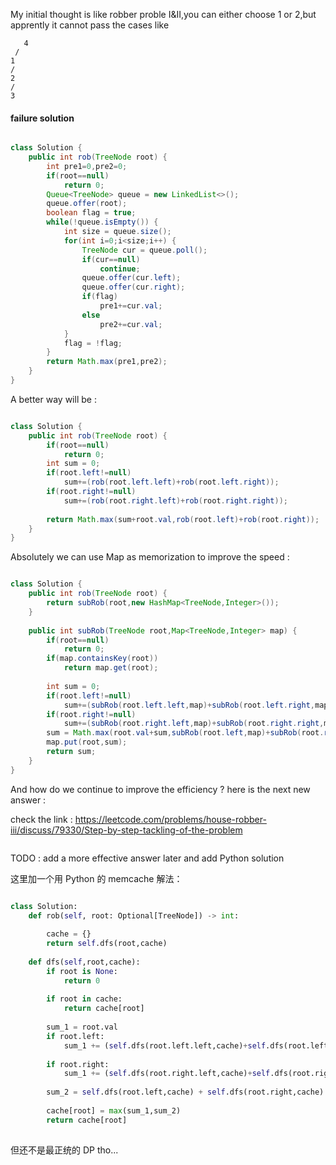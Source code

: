 
My initial thought is like robber proble I&II,you can either choose
1 or 2,but apprently it cannot pass the cases like 

```
   4
 /
1 
/
2
/
3
```

#### failure solution

```Java

class Solution {
    public int rob(TreeNode root) {
        int pre1=0,pre2=0;
        if(root==null)
            return 0;
        Queue<TreeNode> queue = new LinkedList<>();
        queue.offer(root);
        boolean flag = true;
        while(!queue.isEmpty()) {
            int size = queue.size();
            for(int i=0;i<size;i++) {
                TreeNode cur = queue.poll();
                if(cur==null)
                    continue;
                queue.offer(cur.left);
                queue.offer(cur.right);
                if(flag)
                    pre1+=cur.val;
                else
                    pre2+=cur.val;
            }
            flag = !flag;
        }
        return Math.max(pre1,pre2);
    }
}

```

A better way will be :

```Java

class Solution {
    public int rob(TreeNode root) {
        if(root==null)
            return 0;
        int sum = 0;
        if(root.left!=null)
            sum+=(rob(root.left.left)+rob(root.left.right));
        if(root.right!=null)
            sum+=(rob(root.right.left)+rob(root.right.right));
        
        return Math.max(sum+root.val,rob(root.left)+rob(root.right));
    }
}

```

Absolutely we can use Map as memorization to improve the speed :

```Java

class Solution {
    public int rob(TreeNode root) {
        return subRob(root,new HashMap<TreeNode,Integer>());
    }
    
    public int subRob(TreeNode root,Map<TreeNode,Integer> map) {
        if(root==null)
            return 0;
        if(map.containsKey(root))
            return map.get(root);
        
        int sum = 0;
        if(root.left!=null)
            sum+=(subRob(root.left.left,map)+subRob(root.left.right,map));
        if(root.right!=null)
            sum+=(subRob(root.right.left,map)+subRob(root.right.right,map));
        sum = Math.max(root.val+sum,subRob(root.left,map)+subRob(root.right,map));
        map.put(root,sum);
        return sum;
    }
}

```

And how do we continue to improve the efficiency ? here is the next new answer :

check the link : https://leetcode.com/problems/house-robber-iii/discuss/79330/Step-by-step-tackling-of-the-problem

```Java


```

TODO : add a more effective answer later and add Python solution

这里加一个用 Python 的 memcache 解法：

```Python

class Solution:
    def rob(self, root: Optional[TreeNode]) -> int:
        
        cache = {}
        return self.dfs(root,cache)
    
    def dfs(self,root,cache):
        if root is None:
            return 0
        
        if root in cache:
            return cache[root]
        
        sum_1 = root.val
        if root.left:
            sum_1 += (self.dfs(root.left.left,cache)+self.dfs(root.left.right,cache))
        
        if root.right:
            sum_1 += (self.dfs(root.right.left,cache)+self.dfs(root.right.right,cache))
        
        sum_2 = self.dfs(root.left,cache) + self.dfs(root.right,cache)
        
        cache[root] = max(sum_1,sum_2)
        return cache[root]
            
```

但还不是最正统的 DP tho...